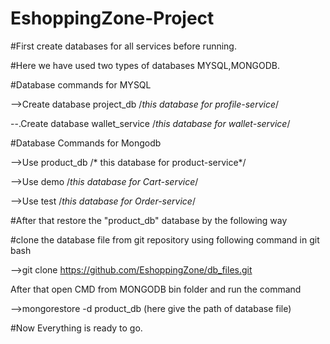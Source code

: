 # EshoppingZone-Project



#First create databases for all services before running.




#Here we have used two types of databases MYSQL,MONGODB.





#Database commands for MYSQL

-->Create database project_db          /*this database for profile-service*/

--.Create database wallet_service      /*this database for wallet-service*/






#Database Commands for Mongodb

-->Use product_db                      /* this database for product-service*/

-->Use demo                            /*this database for Cart-service*/

-->Use test                            /*this database for Order-service*/






#After that restore the "product_db" database by the following way

#clone the database file from git repository using following command in git bash

-->git clone https://github.com/EshoppingZone/db_files.git





After that open CMD from MONGODB bin folder and run the command

-->mongorestore -d product_db (here give the path of database file)





#Now Everything is ready to go.

